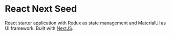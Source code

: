 # React Next Seed
React starter application with Redux as state management and MaterialUI as UI framework. Built with [NextJS](https://nextjs.org/).